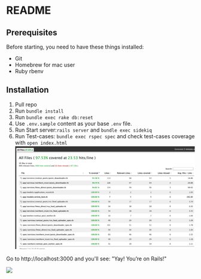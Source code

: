 # README
## Prerequisites

Before starting, you need to have these things installed:

* Git
* Homebrew for mac user
* Ruby rbenv

## Installation

1. Pull repo
2. Run `bundle install`
3. Run `bundle exec rake db:reset`
4. Use `.env.sample` content as your base `.env` file.
5. Run Start server:`rails server` and `bundle exec sidekiq`
6. Run Test-cases: `bundle exec rspec spec` and check test-cases coverage with `open index.html`![](public/coverage.png)


Go to http://localhost:3000 and you'll see: "Yay! You’re on Rails!"

![](http://i.giphy.com/vtVpHbnPi9TLa.gif)
